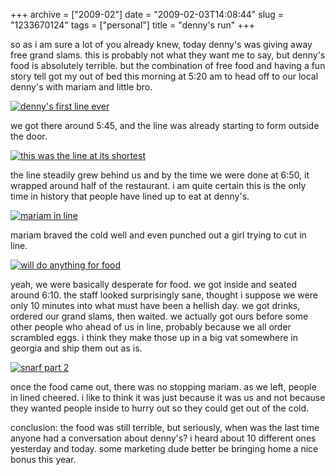 +++
archive = ["2009-02"]
date = "2009-02-03T14:08:44"
slug = "1233670124"
tags = ["personal"]
title = "denny's run"
+++

so as i am sure a lot of you already knew, today denny's was giving away
free grand slams. this is probably not what they want me to say, but
denny's food is absolutely terrible. but the combination of free food and
having a fun story tell got my out of bed this morning at 5:20 am to head
off to our local denny's with mariam and little bro.

[![denny's first line ever][1]][2]

we got there around 5:45, and the line was already starting to form
outside the door.

[![this was the line at its shortest][3]][4]

the line steadily grew behind us and by the time we were done at 6:50, it
wrapped around half of the restaurant. i am quite certain this is the only
time in history that people have lined up to eat at denny's.

[![mariam in line][5]][6]

mariam braved the cold well and even punched out a girl trying to cut in
line.

[![will do anything for food][7]][8]

yeah, we were basically desperate for food. we got inside and seated
around 6:10. the staff looked surprisingly sane, thought i suppose we were
only 10 minutes into what must have been a hellish day. we got drinks,
ordered our grand slams, then waited. we actually got ours before some
other people who ahead of us in line, probably because we all order
scrambled eggs. i think they make those up in a big vat somewhere in
georgia and ship them out as is.

[![snarf part 2][9]][10]

once the food came out, there was no stopping mariam. as we left, people
in lined cheered. i like to think it was just because it was us and not
because they wanted people inside to hurry out so they could get out of
the cold.

conclusion: the food was still terrible, but seriously, when was the last
time anyone had a conversation about denny's? i heard about 10 different
ones yesterday and today. some marketing dude better be bringing home
a nice bonus this year.

[1]: http://farm4.static.flickr.com/3349/3251606974_fc61efbdbb.jpg
[2]: http://www.flickr.com/photos/28471535@N02/3251606974 (View 'denny's first line ever' on Flickr.com)
[3]: http://farm4.static.flickr.com/3025/3250779871_dbc15e403d.jpg
[4]: http://www.flickr.com/photos/28471535@N02/3250779871 (View 'this was the line at its shortest' on Flickr.com)
[5]: http://farm4.static.flickr.com/3088/3251607532_4fb4334a27.jpg
[6]: http://www.flickr.com/photos/28471535@N02/3251607532 (View 'mariam in line' on Flickr.com)
[7]: http://farm4.static.flickr.com/3400/3250780477_0241241051.jpg
[8]: http://www.flickr.com/photos/28471535@N02/3250780477 (View 'will do anything for food' on Flickr.com)
[9]: http://farm4.static.flickr.com/3378/3250780637_3ddc7f1186.jpg
[10]: http://www.flickr.com/photos/28471535@N02/3250780637 (View 'snarf part 2' on Flickr.com)

